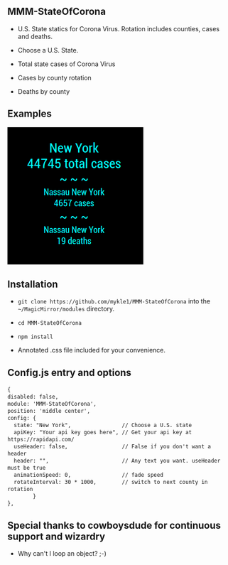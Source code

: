 ## MMM-StateOfCorona

* U.S. State statics for Corona Virus. Rotation includes counties, cases and deaths.

* Choose a U.S. State.
* Total state cases of Corona Virus
* Cases by county rotation
* Deaths by county

## Examples

![](images/1.png)

## Installation

* `git clone https://github.com/mykle1/MMM-StateOfCorona` into the `~/MagicMirror/modules` directory.

* `cd MMM-StateOfCorona`

* `npm install`

* Annotated .css file included for your convenience.

## Config.js entry and options
```
{
disabled: false,
module: 'MMM-StateOfCorona',
position: 'middle center',
config: {
  state: "New York",                // Choose a U.S. state
  apiKey: "Your api key goes here", // Get your api key at https://rapidapi.com/
  useHeader: false,                 // False if you don't want a header
  header: "",                       // Any text you want. useHeader must be true
  animationSpeed: 0,                // fade speed
  rotateInterval: 30 * 1000,        // switch to next county in rotation
        }
},
```

## Special thanks to cowboysdude for continuous support and wizardry

* Why can't I loop an object? ;-)
